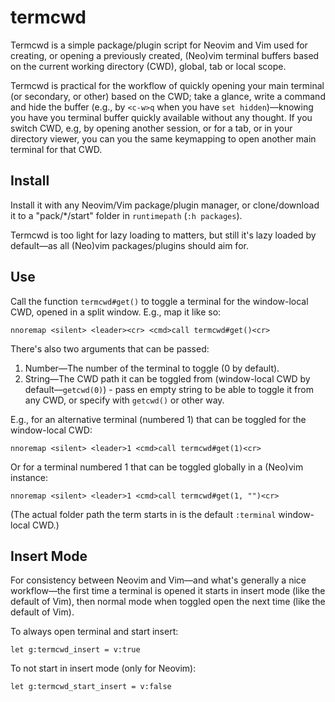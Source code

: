 # termcwd

Termcwd is a simple package/plugin script for Neovim and Vim
used for creating, or opening a previously created, (Neo)vim terminal buffers based on the current working directory (CWD), global, tab or local scope.

Termcwd is practical for the workflow of quickly opening your main terminal (or secondary, or other) based on the CWD; take a glance, write a command and hide the buffer (e.g., by `<c-w>q` when you have `set hidden`)—knowing you have you terminal buffer quickly available without any thought. If you switch CWD, e.g, by opening another session, or for a tab, or in your directory viewer, you can you the same keymapping to open another main terminal for that CWD.

## Install

Install it with any Neovim/Vim package/plugin manager, or clone/download it to a "pack/\*/start" folder in `runtimepath` (`:h packages`).

Termcwd is too light for lazy loading to matters,
but still it's lazy loaded by default—as all (Neo)vim packages/plugins should aim for.

## Use

Call the function `termcwd#get()` to toggle a terminal for the window-local CWD,  opened in a split window. E.g., map it like so:

```vim
nnoremap <silent> <leader><cr> <cmd>call termcwd#get()<cr>
```

There's also two arguments that can be passed:

1. Number—The number of the terminal to toggle (0 by default).
2. String—The CWD path it can be toggled from (window-local CWD by default—`getcwd(0)`) - pass en empty string to be able to toggle it from any CWD, or specify with `getcwd()` or other way.

E.g., for an alternative terminal (numbered 1) that can be toggled for the window-local CWD:

```vim
nnoremap <silent> <leader>1 <cmd>call termcwd#get(1)<cr>
```

Or for a terminal numbered 1 that can be toggled globally in a (Neo)vim instance:

```vim
nnoremap <silent> <leader>1 <cmd>call termcwd#get(1, "")<cr>
```

(The actual folder path the term starts in is the default `:terminal` window-local CWD.)

## Insert Mode

For consistency between Neovim and Vim—and what's generally a nice workflow—the first time a terminal is opened it starts in insert mode (like the default of Vim), then normal mode when toggled open the next time (like the default of Vim).

To always open terminal and start insert:

```vim
let g:termcwd_insert = v:true
```

To not start in insert mode (only for Neovim):

```vim
let g:termcwd_start_insert = v:false
```
